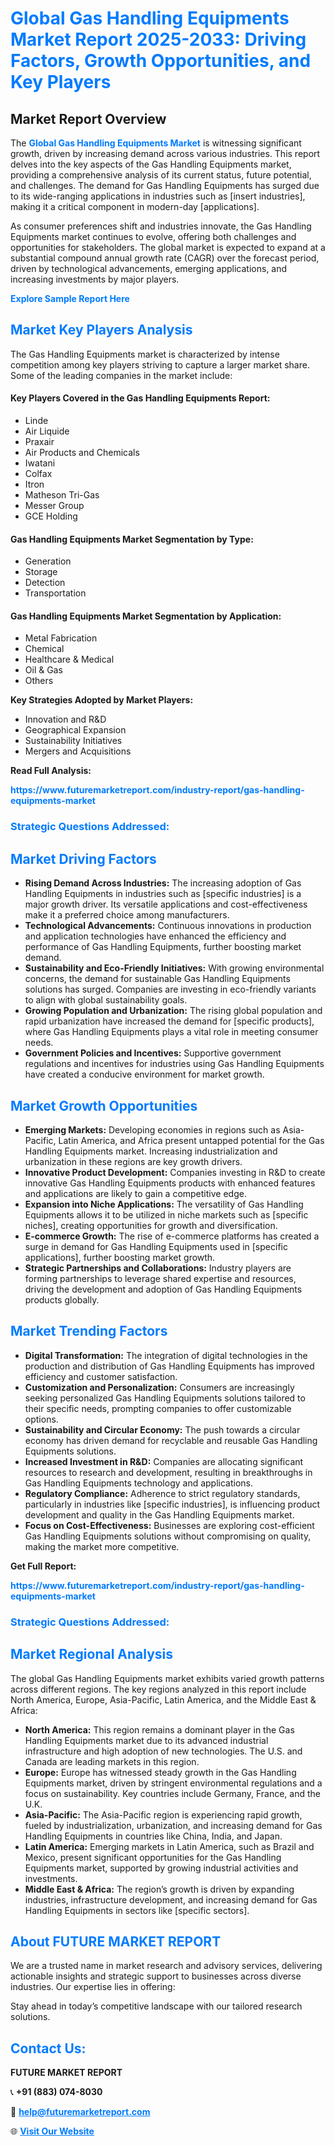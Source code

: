 <h1 style="color: #007BFF;">Global Gas Handling Equipments Market Report 2025-2033: Driving Factors, Growth Opportunities, and Key Players</h1>

<section id="overview">
<h2>Market Report Overview</h2>
<p>The <a href="https://www.futuremarketreport.com/industry-report/gas-handling-equipments-market" style="color: #007BFF; text-decoration: none;"><strong>Global Gas Handling Equipments Market</strong></a> is witnessing significant growth, driven by increasing demand across various industries. This report delves into the key aspects of the Gas Handling Equipments market, providing a comprehensive analysis of its current status, future potential, and challenges. The demand for Gas Handling Equipments has surged due to its wide-ranging applications in industries such as [insert industries], making it a critical component in modern-day [applications].</p>
<p>As consumer preferences shift and industries innovate, the Gas Handling Equipments market continues to evolve, offering both challenges and opportunities for stakeholders. The global market is expected to expand at a substantial compound annual growth rate (CAGR) over the forecast period, driven by technological advancements, emerging applications, and increasing investments by major players.</p>
</section>

<section id="overview">
<p><a href="https://www.futuremarketreport.com/request-sample/reportId=92149" style="color: #007BFF; text-decoration: none;"><strong>Explore Sample Report Here</strong></a></p>
</section>

<section id="key-players">
<h2 style="color: #007BFF;">Market Key Players Analysis</h2>
<p>The Gas Handling Equipments market is characterized by intense competition among key players striving to capture a larger market share. Some of the leading companies in the market include:</p>
<h4>Key Players Covered in the Gas Handling Equipments Report:</h4>
<ul><li>Linde</li><li>Air Liquide</li><li>Praxair</li><li>Air Products and Chemicals</li><li>Iwatani</li><li>Colfax</li><li>Itron</li><li>Matheson Tri-Gas</li><li>Messer Group</li><li>GCE Holding</li></ul>
<h4>Gas Handling Equipments Market Segmentation by Type:</h4>
<ul><li>Generation</li><li>Storage</li><li>Detection</li><li>Transportation</li></ul>

<h4>Gas Handling Equipments Market Segmentation by Application:</h4>
<ul><li>Metal Fabrication</li><li>Chemical</li><li>Healthcare &amp; Medical</li><li>Oil &amp; Gas</li><li>Others</li></ul>
<p><strong>Key Strategies Adopted by Market Players:</strong></p>
<ul>
<li>Innovation and R&D</li>
<li>Geographical Expansion</li>
<li>Sustainability Initiatives</li>
<li>Mergers and Acquisitions</li>
</ul>
</section>

<section>
<p><strong>Read Full Analysis: </strong></p><a href="https://www.futuremarketreport.com/industry-report/gas-handling-equipments-market" style="color: #007BFF; text-decoration: none;"><strong>https://www.futuremarketreport.com/industry-report/gas-handling-equipments-market</strong></a>
<h3 style="color: #007BFF;">Strategic Questions Addressed:</h3>
</section>

<section id="driving-factors">
<h2 style="color: #007BFF;">Market Driving Factors</h2>
<ul>
<li><strong>Rising Demand Across Industries:</strong> The increasing adoption of Gas Handling Equipments in industries such as [specific industries] is a major growth driver. Its versatile applications and cost-effectiveness make it a preferred choice among manufacturers.</li>
<li><strong>Technological Advancements:</strong> Continuous innovations in production and application technologies have enhanced the efficiency and performance of Gas Handling Equipments, further boosting market demand.</li>
<li><strong>Sustainability and Eco-Friendly Initiatives:</strong> With growing environmental concerns, the demand for sustainable Gas Handling Equipments solutions has surged. Companies are investing in eco-friendly variants to align with global sustainability goals.</li>
<li><strong>Growing Population and Urbanization:</strong> The rising global population and rapid urbanization have increased the demand for [specific products], where Gas Handling Equipments plays a vital role in meeting consumer needs.</li>
<li><strong>Government Policies and Incentives:</strong> Supportive government regulations and incentives for industries using Gas Handling Equipments have created a conducive environment for market growth.</li>
</ul>
</section>

<section id="growth-opportunities">
<h2 style="color: #007BFF;">Market Growth Opportunities</h2>
<ul>
<li><strong>Emerging Markets:</strong> Developing economies in regions such as Asia-Pacific, Latin America, and Africa present untapped potential for the Gas Handling Equipments market. Increasing industrialization and urbanization in these regions are key growth drivers.</li>
<li><strong>Innovative Product Development:</strong> Companies investing in R&D to create innovative Gas Handling Equipments products with enhanced features and applications are likely to gain a competitive edge.</li>
<li><strong>Expansion into Niche Applications:</strong> The versatility of Gas Handling Equipments allows it to be utilized in niche markets such as [specific niches], creating opportunities for growth and diversification.</li>
<li><strong>E-commerce Growth:</strong> The rise of e-commerce platforms has created a surge in demand for Gas Handling Equipments used in [specific applications], further boosting market growth.</li>
<li><strong>Strategic Partnerships and Collaborations:</strong> Industry players are forming partnerships to leverage shared expertise and resources, driving the development and adoption of Gas Handling Equipments products globally.</li>
</ul>
</section>

<section id="trending-factors">
<h2 style="color: #007BFF;">Market Trending Factors</h2>
<ul>
<li><strong>Digital Transformation:</strong> The integration of digital technologies in the production and distribution of Gas Handling Equipments has improved efficiency and customer satisfaction.</li>
<li><strong>Customization and Personalization:</strong> Consumers are increasingly seeking personalized Gas Handling Equipments solutions tailored to their specific needs, prompting companies to offer customizable options.</li>
<li><strong>Sustainability and Circular Economy:</strong> The push towards a circular economy has driven demand for recyclable and reusable Gas Handling Equipments solutions.</li>
<li><strong>Increased Investment in R&D:</strong> Companies are allocating significant resources to research and development, resulting in breakthroughs in Gas Handling Equipments technology and applications.</li>
<li><strong>Regulatory Compliance:</strong> Adherence to strict regulatory standards, particularly in industries like [specific industries], is influencing product development and quality in the Gas Handling Equipments market.</li>
<li><strong>Focus on Cost-Effectiveness:</strong> Businesses are exploring cost-efficient Gas Handling Equipments solutions without compromising on quality, making the market more competitive.</li>
</ul>
</section>

<section>
<p><strong>Get Full Report: </strong></p><a href="https://www.futuremarketreport.com/industry-report/gas-handling-equipments-market" style="color: #007BFF; text-decoration: none;"><strong>https://www.futuremarketreport.com/industry-report/gas-handling-equipments-market</strong></a>
<h3 style="color: #007BFF;">Strategic Questions Addressed:</h3>
</section>


<section id="regional-analysis">
<h2 style="color: #007BFF;">Market Regional Analysis</h2>
<p>The global Gas Handling Equipments market exhibits varied growth patterns across different regions. The key regions analyzed in this report include North America, Europe, Asia-Pacific, Latin America, and the Middle East & Africa:</p>
<ul>
<li><strong>North America:</strong> This region remains a dominant player in the Gas Handling Equipments market due to its advanced industrial infrastructure and high adoption of new technologies. The U.S. and Canada are leading markets in this region.</li>
<li><strong>Europe:</strong> Europe has witnessed steady growth in the Gas Handling Equipments market, driven by stringent environmental regulations and a focus on sustainability. Key countries include Germany, France, and the U.K.</li>
<li><strong>Asia-Pacific:</strong> The Asia-Pacific region is experiencing rapid growth, fueled by industrialization, urbanization, and increasing demand for Gas Handling Equipments in countries like China, India, and Japan.</li>
<li><strong>Latin America:</strong> Emerging markets in Latin America, such as Brazil and Mexico, present significant opportunities for the Gas Handling Equipments market, supported by growing industrial activities and investments.</li>
<li><strong>Middle East & Africa:</strong> The region’s growth is driven by expanding industries, infrastructure development, and increasing demand for Gas Handling Equipments in sectors like [specific sectors].</li>
</ul>
</section>

<footer>
<h2 style="color: #007BFF;">About FUTURE MARKET REPORT</h2>
<p>We are a trusted name in market research and advisory services, delivering actionable insights and strategic support to businesses across diverse industries. Our expertise lies in offering:</p>

<p>Stay ahead in today’s competitive landscape with our tailored research solutions.</p>

<h2 style="color: #007BFF;">Contact Us:</h2>
<p><strong>FUTURE MARKET REPORT</strong></p>
<p>📞 <strong>+91 (883) 074-8030</strong></p>
<p>📧 <strong><a href="mailto:help@futuremarketreport.com" style="color: #007BFF;">help@futuremarketreport.com</a></strong></p>
<p>🌐 <strong><a href="https://www.futuremarketreport.com/" style="color: #007BFF;">Visit Our Website</a></strong></p>
</footer>